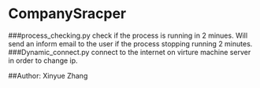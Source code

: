 # CompanySracper

###process_checking.py
 check if the process is running in 2 minues. Will send an inform email to the user if the process stopping running 2 minutes.
###Dynamic_connect.py
 connect to the internet on virture machine server in order to change ip.
 
##Author:
 Xinyue Zhang
